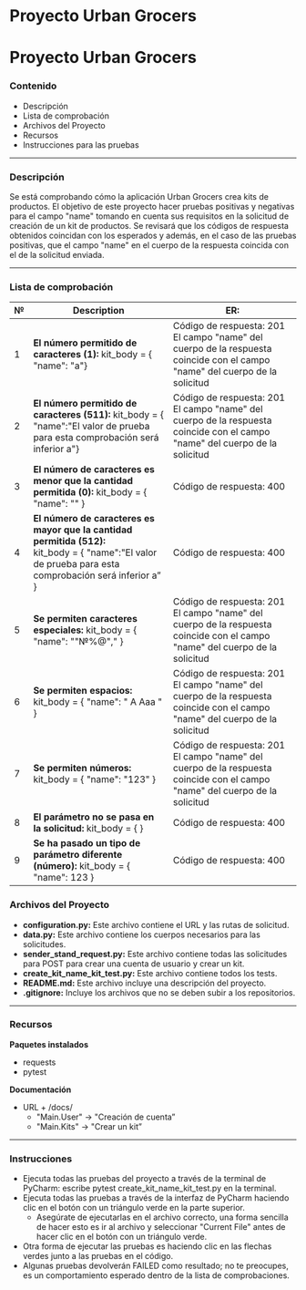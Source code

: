 # Proyecto Urban Grocers 
# Proyecto Urban Grocers 

### Contenido
- Descripción
- Lista de comprobación
- Archivos del Proyecto
- Recursos
- Instrucciones para las pruebas

---

### Descripción

Se está comprobando cómo la aplicación Urban Grocers crea kits de productos.
El objetivo de este proyecto hacer pruebas positivas y negativas para el campo "name" tomando en cuenta sus requisitos en la solicitud de creación de un kit de productos.
Se revisará que los códigos de respuesta obtenidos coincidan con los esperados y además, en el caso de las pruebas positivas, que el campo "name" en el cuerpo de la respuesta coincida con el de la solicitud enviada.

---

### Lista de comprobación

| №    | Description                                                                               | ER: | 
|------|-------------------------------------------------------------------------------------------|-| 
| 1    | **El número permitido de caracteres (1):** kit_body = { "name": "a"}                      |Código de respuesta: 201 El campo "name" del cuerpo de la respuesta coincide con el campo "name" del cuerpo de la solicitud|
| 2    | **El número permitido de caracteres (511):** kit_body = { "name":"El valor de prueba para esta comprobación será inferior a"} |Código de respuesta: 201 El campo "name" del cuerpo de la respuesta coincide con el campo "name" del cuerpo de la solicitud|
| 3    | **El número de caracteres es menor que la cantidad permitida (0):** kit_body = { "name": "" }	 |Código de respuesta: 400|
| 4    | **El número de caracteres es mayor que la cantidad permitida (512):** <br/>kit_body = { "name":"El valor de prueba para esta comprobación será inferior a” } |Código de respuesta: 400|
| 5    | **Se permiten caracteres especiales:** kit_body = { "name": ""№%@"," }	                   |Código de respuesta: 201 El campo "name" del cuerpo de la respuesta coincide con el campo "name" del cuerpo de la solicitud|
| 6    | **Se permiten espacios:** kit_body = { "name": " A Aaa " }	                               |Código de respuesta: 201 El campo "name" del cuerpo de la respuesta coincide con el campo "name" del cuerpo de la solicitud|
| 7    | **Se permiten números:** kit_body = { "name": "123" }	                                    |Código de respuesta: 201 El campo "name" del cuerpo de la respuesta coincide con el campo "name" del cuerpo de la solicitud|
| 8    | **El parámetro no se pasa en la solicitud:** kit_body = { }	                              |Código de respuesta: 400|
| 9    | **Se ha pasado un tipo de parámetro diferente (número):** kit_body = { "name": 123 }	     |Código de respuesta: 400|

### Archivos del Proyecto

- **configuration.py:** Este archivo contiene el URL y las rutas de solicitud. 
- **data.py:** Este archivo contiene los cuerpos necesarios para las solicitudes. 
- **sender_stand_request.py:** Este archivo contiene todas las solicitudes para POST para crear una cuenta de usuario y crear un kit.
- **create_kit_name_kit_test.py:** Este archivo contiene todos los tests.
- **README.md:** Este archivo incluye una descripción del proyecto. 
- **.gitignore:** Incluye los archivos que no se deben subir a los repositorios.

---

### Recursos

**Paquetes instalados**
- requests
- pytest

**Documentación**
- URL + /docs/
  - "Main.User" → "Creación de cuenta”
  - "Main.Kits" → "Crear un kit”

---

### Instrucciones 

- Ejecuta todas las pruebas del proyecto a través de la terminal de PyCharm: escribe pytest create_kit_name_kit_test.py en la terminal.
- Ejecuta todas las pruebas a través de la interfaz de PyCharm haciendo clic en el botón con un triángulo verde en la parte superior.
  - Asegúrate de ejecutarlas en el archivo correcto, una forma sencilla de hacer esto es ir al archivo y seleccionar "Current File" antes de hacer clic en el botón con un triángulo verde.
- Otra forma de ejecutar las pruebas es haciendo clic en las flechas verdes junto a las pruebas en el código.
- Algunas pruebas devolverán FAILED como resultado; no te preocupes, es un comportamiento esperado dentro de la lista de comprobaciones.
